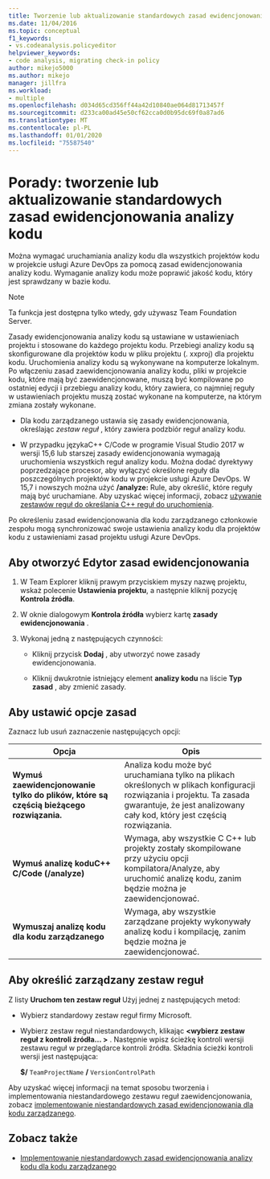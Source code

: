 ```yaml
---
title: Tworzenie lub aktualizowanie standardowych zasad ewidencjonowania analizy kodu
ms.date: 11/04/2016
ms.topic: conceptual
f1_keywords:
- vs.codeanalysis.policyeditor
helpviewer_keywords:
- code analysis, migrating check-in policy
author: mikejo5000
ms.author: mikejo
manager: jillfra
ms.workload:
- multiple
ms.openlocfilehash: d034d65cd356ff44a42d10840ae064d81713457f
ms.sourcegitcommit: d233ca00ad45e50cf62cca0d0b95dc69f0a87ad6
ms.translationtype: MT
ms.contentlocale: pl-PL
ms.lasthandoff: 01/01/2020
ms.locfileid: "75587540"
---
```

# <a name="how-to-create-or-update-standard-code-analysis-check-in-policies"></a>Porady: tworzenie lub aktualizowanie standardowych zasad ewidencjonowania analizy kodu

Można wymagać uruchamiania analizy kodu dla wszystkich projektów kodu w projekcie usługi Azure DevOps za pomocą zasad ewidencjonowania analizy kodu. Wymaganie analizy kodu może poprawić jakość kodu, który jest sprawdzany w bazie kodu.

> [!NOTE]
> Ta funkcja jest dostępna tylko wtedy, gdy używasz Team Foundation Server.

Zasady ewidencjonowania analizy kodu są ustawiane w ustawieniach projektu i stosowane do każdego projektu kodu. Przebiegi analizy kodu są skonfigurowane dla projektów kodu w pliku projektu (. xxproj) dla projektu kodu. Uruchomienia analizy kodu są wykonywane na komputerze lokalnym. Po włączeniu zasad zaewidencjonowania analizy kodu, pliki w projekcie kodu, które mają być zaewidencjonowane, muszą być kompilowane po ostatniej edycji i przebiegu analizy kodu, który zawiera, co najmniej reguły w ustawieniach projektu muszą zostać wykonane na komputerze, na którym zmiana zostały wykonane.

- Dla kodu zarządzanego ustawia się zasady ewidencjonowania, określając *zestaw reguł* , który zawiera podzbiór reguł analizy kodu.

- W przypadku językaC++ C/Code w programie Visual Studio 2017 w wersji 15,6 lub starszej zasady ewidencjonowania wymagają uruchomienia wszystkich reguł analizy kodu. Można dodać dyrektywy poprzedzające procesor, aby wyłączyć określone reguły dla poszczególnych projektów kodu w projekcie usługi Azure DevOps. W 15,7 i nowszych można użyć **/analyze:** Rule, aby określić, które reguły mają być uruchamiane. Aby uzyskać więcej informacji, zobacz [używanie zestawów reguł do określania C++ reguł do uruchomienia](using-rule-sets-to-specify-the-cpp-rules-to-run.md).

Po określeniu zasad ewidencjonowania dla kodu zarządzanego członkowie zespołu mogą synchronizować swoje ustawienia analizy kodu dla projektów kodu z ustawieniami zasad projektu usługi Azure DevOps.

## <a name="to-open-the-check-in-policy-editor"></a>Aby otworzyć Edytor zasad ewidencjonowania

1. W Team Explorer kliknij prawym przyciskiem myszy nazwę projektu, wskaż polecenie **Ustawienia projektu**, a następnie kliknij pozycję **Kontrola źródła**.

1. W oknie dialogowym **Kontrola źródła** wybierz kartę **zasady ewidencjonowania** .

1. Wykonaj jedną z następujących czynności:

    - Kliknij przycisk **Dodaj** , aby utworzyć nowe zasady ewidencjonowania.

    - Kliknij dwukrotnie istniejący element **analizy kodu** na liście **Typ zasad** , aby zmienić zasady.

## <a name="to-set-policy-options"></a>Aby ustawić opcje zasad

Zaznacz lub usuń zaznaczenie następujących opcji:

|Opcja|Opis|
|------------|-----------------|
|**Wymuś zaewidencjonowanie tylko do plików, które są częścią bieżącego rozwiązania.**|Analiza kodu może być uruchamiana tylko na plikach określonych w plikach konfiguracji rozwiązania i projektu. Ta zasada gwarantuje, że jest analizowany cały kod, który jest częścią rozwiązania.|
|**Wymuś analizę koduC++ C/Code (/analyze)**|Wymaga, aby wszystkie C C++ lub projekty zostały skompilowane przy użyciu opcji kompilatora/Analyze, aby uruchomić analizę kodu, zanim będzie można je zaewidencjonować.|
|**Wymuszaj analizę kodu dla kodu zarządzanego**|Wymaga, aby wszystkie zarządzane projekty wykonywały analizę kodu i kompilację, zanim będzie można je zaewidencjonować.|

## <a name="to-specify-a-managed-rule-set"></a>Aby określić zarządzany zestaw reguł

Z listy **Uruchom ten zestaw reguł** Użyj jednej z następujących metod:

- Wybierz standardowy zestaw reguł firmy Microsoft.

- Wybierz zestaw reguł niestandardowych, klikając **\<wybierz zestaw reguł z kontroli źródła... >** . Następnie wpisz ścieżkę kontroli wersji zestawu reguł w przeglądarce kontroli źródła. Składnia ścieżki kontroli wersji jest następująca:

   **$/** `TeamProjectName` **/** `VersionControlPath`

Aby uzyskać więcej informacji na temat sposobu tworzenia i implementowania niestandardowego zestawu reguł zaewidencjonowania, zobacz [implementowanie niestandardowych zasad ewidencjonowania dla kodu zarządzanego](../code-quality/implementing-custom-code-analysis-check-in-policies-for-managed-code.md).

## <a name="see-also"></a>Zobacz także

- [Implementowanie niestandardowych zasad ewidencjonowania analizy kodu dla kodu zarządzanego](../code-quality/implementing-custom-code-analysis-check-in-policies-for-managed-code.md)
